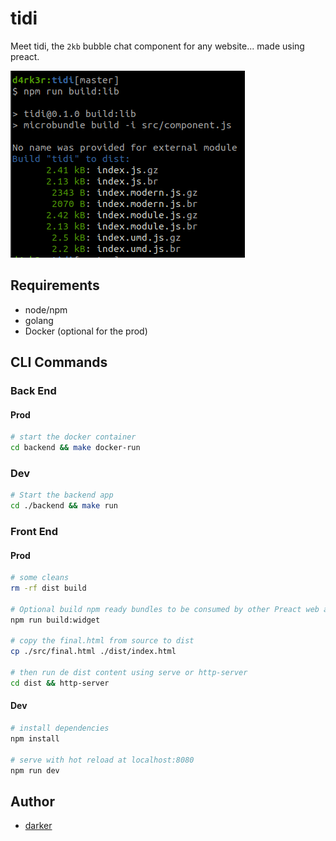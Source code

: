 # tidi

Meet tidi, the `2kb` bubble chat component for any website... made using preact.

![screen](./readme-resources/size.png)

## Requirements

- node/npm
- golang
- Docker (optional for the prod)

## CLI Commands

### Back End

#### Prod

```bash
# start the docker container
cd backend && make docker-run
```

### Dev

```bash
# Start the backend app
cd ./backend && make run
```

### Front End

#### Prod

```bash
# some cleans 
rm -rf dist build

# Optional build npm ready bundles to be consumed by other Preact web apps
npm run build:widget

# copy the final.html from source to dist
cp ./src/final.html ./dist/index.html

# then run de dist content using serve or http-server
cd dist && http-server
```

#### Dev

``` bash
# install dependencies
npm install

# serve with hot reload at localhost:8080
npm run dev
```

## Author

- [darker](https://github.com/sanix-darker)
